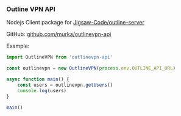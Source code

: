 ### Outline VPN API

Nodejs Client package for [Jigsaw-Code/outline-server](https://github.com/Jigsaw-Code/outline-server)

GitHub: [github.com/murka/outlinevpn-api](https://github.com/murka/outlinevpn-api)


Example:
```ts
import OutlineVPN from 'outlinevpn-api'

const outlinevpn = new OutlineVPN(process.env.OUTLINE_API_URL)

async function main() {
    const users = outlinevpn.getUsers()
    console.log(users)
}

main()
```
